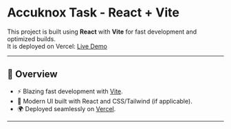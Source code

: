 # Accuknox Task - React + Vite

This project is built using **React** with **Vite** for fast development and optimized builds.  
It is deployed on Vercel: [Live Demo](http://accuknox-task-orpin.vercel.app/)

---

## 🚀 Overview
- ⚡ Blazing fast development with [Vite](https://vitejs.dev/).
- 🎨 Modern UI built with React and CSS/Tailwind (if applicable).
- 🌍 Deployed seamlessly on [Vercel](https://vercel.com/).

---

